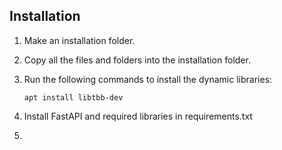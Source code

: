## Installation

1. Make an installation folder.
2. Copy all the files and folders into the installation folder.
3. Run the following commands to install the dynamic libraries:
   
       apt install libtbb-dev

4. Install FastAPI and required libraries in requirements.txt
5. 
